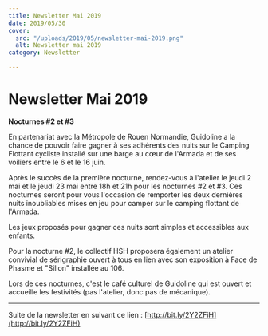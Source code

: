 ```yaml
---
title: Newsletter Mai 2019
date: 2019/05/30
cover:
  src: "/uploads/2019/05/newsletter-mai-2019.png"
  alt: Newsletter mai 2019
category: Newsletter

---
```

# Newsletter Mai 2019

**Nocturnes #2 et #3**

En partenariat avec la Métropole de Rouen Normandie, Guidoline a la chance de pouvoir faire gagner à ses adhérents des nuits sur le Camping Flottant cycliste installé sur une barge au cœur de l'Armada et de ses voiliers entre le 6 et le 16 juin.

Après le succès de la première nocturne, rendez-vous à l'atelier le jeudi 2 mai et le jeudi 23 mai entre 18h et 21h pour les nocturnes #2 et #3. Ces nocturnes seront pour vous l'occasion de remporter les deux dernières nuits inoubliables mises en jeu pour camper sur le camping flottant de l'Armada.

Les jeux proposés pour gagner ces nuits sont simples et accessibles aux enfants.

Pour la nocturne #2, le collectif HSH proposera également un atelier convivial de sérigraphie ouvert à tous en lien avec son exposition à Face de Phasme et "Sillon" installée au 106.

Lors de ces nocturnes, c'est le café culturel de Guidoline qui est ouvert et accueille les festivités (pas l'atelier, donc pas de mécanique).

---

Suite de la newsletter en suivant ce lien : [http://bit.ly/2Y2ZFiH](http://bit.ly/2Y2ZFiH)